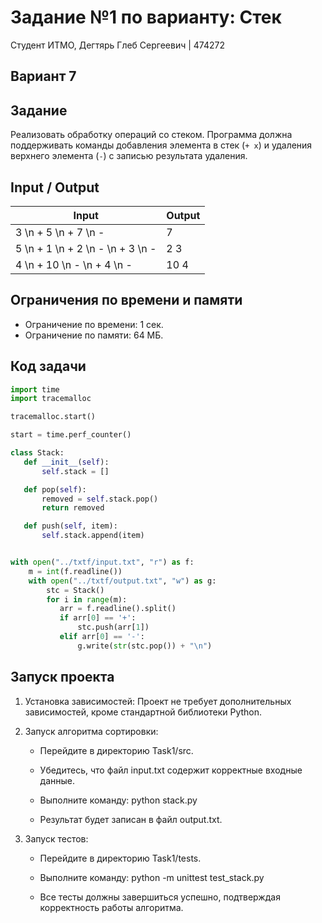 # Задание №1 по варианту: Стек
Студент ИТМО, Дегтярь Глеб Сергеевич | 474272
## Вариант 7

## Задание
Реализовать обработку операций со стеком. Программа должна поддерживать команды добавления элемента в стек (`+ x`) и удаления верхнего элемента (`-`) с записью результата удаления.

## Input / Output

| Input              | Output |
|---------------------|--------|
| 3 \n + 5 \n + 7 \n - | 7      |
| 5 \n + 1 \n + 2 \n - \n + 3 \n - | 2 3 |
| 4 \n + 10 \n - \n + 4 \n - | 10 4 |

## Ограничения по времени и памяти

- Ограничение по времени: 1 сек.
- Ограничение по памяти: 64 МБ.

## Код задачи

```python
import time
import tracemalloc

tracemalloc.start()

start = time.perf_counter()

class Stack:
   def __init__(self):
       self.stack = []

   def pop(self):
       removed = self.stack.pop()
       return removed

   def push(self, item):
       self.stack.append(item)


with open("../txtf/input.txt", "r") as f:
    m = int(f.readline())
    with open("../txtf/output.txt", "w") as g:
        stc = Stack()
        for i in range(m):
           arr = f.readline().split()
           if arr[0] == '+':
               stc.push(arr[1])
           elif arr[0] == '-':
               g.write(str(stc.pop()) + "\n")
```

## Запуск проекта

1. Установка зависимостей: Проект не требует дополнительных зависимостей, кроме стандартной библиотеки Python.

2. Запуск алгоритма сортировки:

   - Перейдите в директорию Task1/src.
   - Убедитесь, что файл input.txt содержит корректные входные данные. 
   - Выполните команду:
          python stack.py 
     
   - Результат будет записан в файл output.txt.

3. Запуск тестов:

   - Перейдите в директорию Task1/tests.
   - Выполните команду:
          python -m unittest test_stack.py
     
   - Все тесты должны завершиться успешно, подтверждая корректность работы алгоритма.

